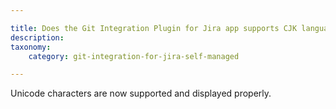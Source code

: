 ```yaml
---

title: Does the Git Integration Plugin for Jira app supports CJK languages or Unicode?
description:
taxonomy:
    category: git-integration-for-jira-self-managed

---
```

Unicode characters are now supported and displayed properly.

